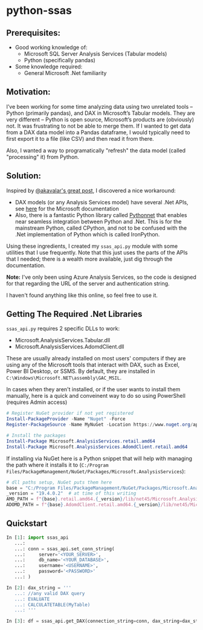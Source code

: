 # python-ssas

## Prerequisites:
- Good working knowledge of:
  - Microsoft SQL Server Analysis Services (Tabular models)
  - Python (specifically pandas)
- Some knowledge required:
  - General Microsoft .Net familiarity


## Motivation:
I’ve been working for some time analyzing data using two unrelated tools – Python (primarily pandas), and DAX in Microsoft’s Tabular models. They are very different – Python is open source, Microsoft’s products are (obviously) not. It was frustrating to not be able to merge them. If I wanted to get data from a DAX data model into a Pandas dataframe, I would typically need to first export it to a file (like CSV) and then read it from there.

Also, I wanted a way to programatically "refresh" the data model (called "processing" it) from Python.

## Solution:
Inspired by [@akavalar's great post](https://github.com/akavalar/SSAS-on-a-shoestring), I discovered a nice workaround:
- DAX models (or any Analysis Services model) have several .Net APIs, see [here](https://docs.microsoft.com/en-us/sql/analysis-services/analysis-services-developer-documentation) for the Microsoft documentation
- Also, there is a fantastic Python library called [Pythonnet](https://github.com/pythonnet/pythonnet) that enables near seamless integration between Python and .Net. This is for the mainstream Python, called CPython, and not to be confused with the .Net implementation of Python which is called IronPython.

Using these ingredients, I created my `ssas_api.py` module with some utilities that I use frequently. Note that this just uses the parts of the APIs that I needed; there is a wealth more available, just dig through the documentation.

**Note:** I've only been using Azure Analysis Services, so the code is designed for that regarding the URL of the server and authentication string.

I haven't found anything like this online, so feel free to use it.

## Getting The Required .Net Libraries
`ssas_api.py` requires 2 specific DLLs to work:
- Microsoft.AnalysisServices.Tabular.dll
- Microsoft.AnalysisServices.AdomdClient.dll

These are usually already installed on most users' computers if they are using any of the Microsoft tools that interact with DAX, such as Excel, Power BI Desktop, or SSMS. By default, they are installed in `C:\Windows\Microsoft.NET\assembly\GAC_MSIL`.

In cases when they aren't installed, or if the user wants to install them manually, here is a quick and conveinent way to do so using PowerShell (requires Admin access)

```powershell
# Register NuGet provider if not yet registered
Install-PackageProvider -Name "Nuget" -Force
Register-PackageSource -Name MyNuGet -Location https://www.nuget.org/api/v2 -ProviderName NuGet -Trusted -Force

# Install the packages
Install-Package Microsoft.AnalysisServices.retail.amd64
Install-Package Microsoft.AnalysisServices.AdomdClient.retail.amd64 
```

If installing via NuGet here is a Python snippet that will help with managing the path where it installs it to (`C:/Program Files/PackageManagement/NuGet/Packages/Microsoft.AnalysisServices`):

```python
# dll paths setup, NuGet puts them here
base = "C:/Program Files/PackageManagement/NuGet/Packages/Microsoft.AnalysisServices"
_version = "19.4.0.2"  # at time of this writing
AMO_PATH = f"{base}.retail.amd64.{_version}/lib/net45/Microsoft.AnalysisServices.Tabular.dll"
ADOMD_PATH = f"{base}.AdomdClient.retail.amd64.{_version}/lib/net45/Microsoft.AnalysisServices.AdomdClient.dll"
```

## Quickstart
```python
In [1]: import ssas_api
   ...: 
   ...: conn = ssas_api.set_conn_string(
   ...:     server='<YOUR_SERVER>',
   ...:     db_name='<YOUR_DATABASE>',
   ...:     username='<USERNAME>',
   ...:     password='<PASSWORD>'
   ...: )

In [2]: dax_string = '''
   ...: //any valid DAX query
   ...: EVALUATE
   ...: CALCULATETABLE(MyTable)
   ...: '''

In [3]: df = ssas_api.get_DAX(connection_string=conn, dax_string=dax_string)
```
